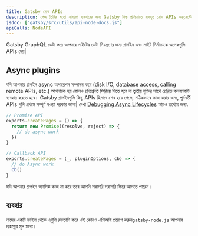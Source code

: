```yaml
---
title: Gatsby নোড APIs
description: পেজ তৈরির মতো সাধারণ ব্যবহারের জন্য Gatsby বিল্ড প্রক্রিয়াতে ব্যবহৃত নোড APIs ডকুমেন্টেশন
jsdoc: ["gatsby/src/utils/api-node-docs.js"]
apiCalls: NodeAPI
---
```


Gatsby GraphQL ডেটা স্তরে আপনার সাইটের ডেটা নিয়ন্ত্রণের জন্য প্লাগইন এবং সাইট নির্মাতাকে অনেকগুলি APIs দেয়|

## Async plugins

যদি আপনার প্লাগইন async অপারেশন সম্পাদন করে (disk I/O, database access, calling remote APIs, etc.) আপনাকে হয় কোনও প্রতিশ্রুতি ফিরিয়ে দিতে হবে বা তৃতীয় যুক্তির সাথে প্রেরিত কলব্যাকটি ব্যবহার করতে হবে। Gatsby প্লাগইনগুলি কিছু APIs হিসাবে শেষ হয়ে গেলে, সঠিকভাবে কাজ করার জন্য, পূর্ববর্তী APIs গুলি প্রথমে সম্পূর্ণ হওয়া দরকার জানা| দেখা [Debugging Async Lifecycles](/docs/debugging-async-lifecycles/) আরও তথ্যের জন্য.

```javascript
// Promise API
exports.createPages = () => {
  return new Promise((resolve, reject) => {
    // do async work
  })
}

// Callback API
exports.createPages = (_, pluginOptions, cb) => {
  // do Async work
  cb()
}
```

যদি আপনার প্লাগইন অ্যাসিঙ্ক কাজ না করে তবে আপনি সরাসরি সরাসরি ফিরে আসতে পারেন।

## ব্যবহার

নামের একটি ফাইল থেকে এগুলি রফতানি করে এই কোনও এপিআই প্রয়োগ করুন`gatsby-node.js` আপনার প্রকল্পের মূল মধ্যে।
